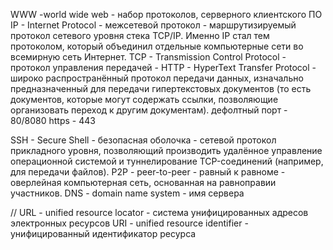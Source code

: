 WWW -world wide web - набор протоколов, серверного клиентского ПО
IP - Internet Protocol - межсетевой протокол - маршрутизируемый протокол сетевого уровня стека TCP/IP. Именно IP стал тем протоколом, который объединил отдельные компьютерные сети во всемирную сеть Интернет.
TCP - Transmission Control Protocol - протокол управления передачей -
HTTP -  HyperText Transfer Protocol - широко распространённый протокол передачи данных, изначально предназначенный для передачи гипертекстовых документов (то есть документов, которые могут содержать ссылки, позволяющие организовать переход к другим документам). дефолтный порт - 80/8080 https - 443

SSH - Secure Shell - безопасная оболочка - сетевой протокол прикладного уровня, позволяющий производить удалённое управление операционной системой и туннелирование TCP-соединений (например, для передачи файлов).
P2P - peer-to-peer - равный к равномe - оверлейная компьютерная сеть, основанная на равноправии участников.
DNS - domain name system -  имя сервера

//
URL - unified resource locator - система унифицированных адресов электронных ресурсов
URI - unified resource identifier - унифицированный идентификатор ресурса
